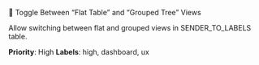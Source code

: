 🔀 Toggle Between “Flat Table” and “Grouped Tree” Views

Allow switching between flat and grouped views in SENDER_TO_LABELS table.

**Priority**: High
**Labels**: high, dashboard, ux
